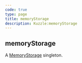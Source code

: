 ```yaml
---
code: true
type: page
title: memoryStorage
description: Kuzzle:memoryStorage
---
```


## memoryStorage

A [MemoryStorage](/sdk/android/3/core-classes/memory-storage/) singleton.
